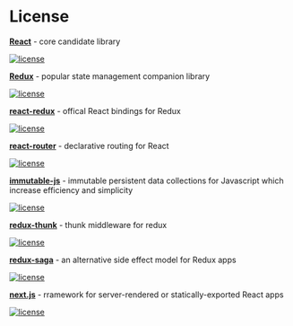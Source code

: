 # License

**[React](https://github.com/facebook/react)** - core candidate library

[![license](https://img.shields.io/github/license/facebook/react.svg)]()

**[Redux](https://github.com/reactjs/redux)** - popular state management companion library

[![license](https://img.shields.io/github/license/reactjs/redux.svg)]()

**[react-redux](https://github.com/facebook/react-redux)** - offical React bindings for Redux

[![license](https://img.shields.io/github/license/reactjs/react-redux.svg)]()

**[react-router](https://github.com/reacttraining/react-router)** - declarative routing for React

[![license](https://img.shields.io/github/license/reacttraining/react-router.svg)]()

**[immutable-js](https://github.com/facebook/immutable-js)** - immutable persistent data collections for Javascript which increase efficiency and simplicity

[![license](https://img.shields.io/github/license/facebook/immutable-js.svg)]()

**[redux-thunk](https://github.com/gaearon/redux-thunk)** - thunk middleware for redux

[![license](https://img.shields.io/github/license/gaearon/redux-thunk.svg)]()

**[redux-saga](https://github.com/redux-saga/redux-saga)** - an alternative side effect model for Redux apps

[![license](https://img.shields.io/github/license/redux-saga/redux-saga.svg)]()

**[next.js](https://github.com/zeit/next.js)** - rramework for server-rendered or statically-exported React apps

[![license](https://img.shields.io/github/license/zeit/next.js.svg)]()
